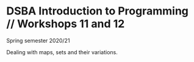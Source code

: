 # DSBA Introduction to Programming // Workshops 11 and 12
Spring semester 2020/21

Dealing with maps, sets and their variations.
